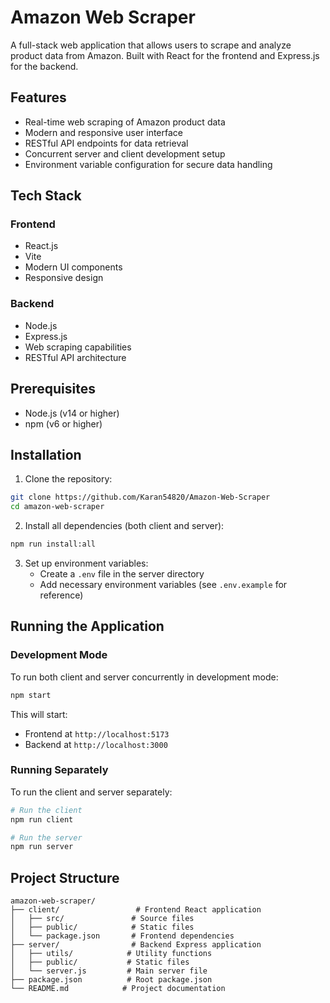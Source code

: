 # Amazon Web Scraper

A full-stack web application that allows users to scrape and analyze product data from Amazon. Built with React for the frontend and Express.js for the backend.

## Features

- Real-time web scraping of Amazon product data
- Modern and responsive user interface
- RESTful API endpoints for data retrieval
- Concurrent server and client development setup
- Environment variable configuration for secure data handling

## Tech Stack

### Frontend
- React.js
- Vite
- Modern UI components
- Responsive design

### Backend
- Node.js
- Express.js
- Web scraping capabilities
- RESTful API architecture

## Prerequisites

- Node.js (v14 or higher)
- npm (v6 or higher)

## Installation

1. Clone the repository:
```bash
git clone https://github.com/Karan54820/Amazon-Web-Scraper
cd amazon-web-scraper
```

2. Install all dependencies (both client and server):
```bash
npm run install:all
```

3. Set up environment variables:
   - Create a `.env` file in the server directory
   - Add necessary environment variables (see `.env.example` for reference)

## Running the Application

### Development Mode

To run both client and server concurrently in development mode:
```bash
npm start
```

This will start:
- Frontend at `http://localhost:5173`
- Backend at `http://localhost:3000`

### Running Separately

To run the client and server separately:

```bash
# Run the client
npm run client

# Run the server
npm run server
```

## Project Structure

```
amazon-web-scraper/
├── client/                 # Frontend React application
│   ├── src/               # Source files
│   ├── public/            # Static files
│   └── package.json       # Frontend dependencies
├── server/                # Backend Express application
│   ├── utils/            # Utility functions
│   ├── public/           # Static files
│   └── server.js         # Main server file
├── package.json          # Root package.json
└── README.md            # Project documentation
```

